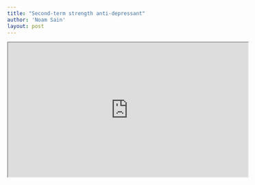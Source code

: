 ```yaml
---
title: "Second-term strength anti-depressant"
author: 'Noam Sain'
layout: post
---
```


<iframe height="315" src="https://www.nbc.com/assets/video/widget/widget.html?vid=n43343" width="560"></iframe>